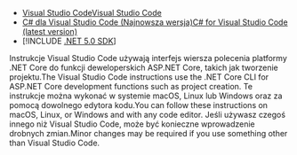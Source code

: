 * [<span data-ttu-id="c931c-101">Visual Studio Code</span><span class="sxs-lookup"><span data-stu-id="c931c-101">Visual Studio Code</span></span>](https://code.visualstudio.com/download)
* [<span data-ttu-id="c931c-102">C# dla Visual Studio Code (Najnowsza wersja)</span><span class="sxs-lookup"><span data-stu-id="c931c-102">C# for Visual Studio Code (latest version)</span></span>](https://marketplace.visualstudio.com/items?itemName=ms-dotnettools.csharp)
* [!INCLUDE [.NET 5.0 SDK](~/includes/5.0-SDK.md)]

<span data-ttu-id="c931c-103">Instrukcje Visual Studio Code używają interfejs wiersza polecenia platformy .NET Core do funkcji deweloperskich ASP.NET Core, takich jak tworzenie projektu.</span><span class="sxs-lookup"><span data-stu-id="c931c-103">The Visual Studio Code instructions use the .NET Core CLI for ASP.NET Core development functions such as project creation.</span></span> <span data-ttu-id="c931c-104">Te instrukcje można wykonać w systemie macOS, Linux lub Windows oraz za pomocą dowolnego edytora kodu.</span><span class="sxs-lookup"><span data-stu-id="c931c-104">You can follow these instructions on macOS, Linux, or Windows and with any code editor.</span></span> <span data-ttu-id="c931c-105">Jeśli używasz czegoś innego niż Visual Studio Code, może być konieczne wprowadzenie drobnych zmian.</span><span class="sxs-lookup"><span data-stu-id="c931c-105">Minor changes may be required if you use something other than Visual Studio Code.</span></span>
